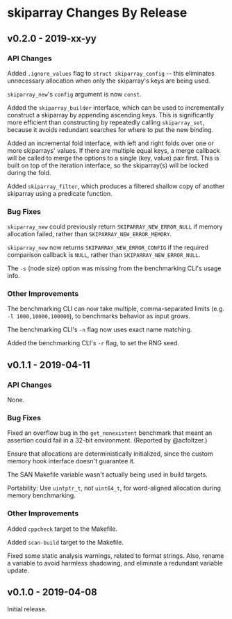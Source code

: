 # skiparray Changes By Release

## v0.2.0 - 2019-xx-yy

### API Changes

Added `.ignore_values` flag to `struct skiparray_config` -- this
eliminates unnecessary allocation when only the skiparray's keys
are being used.

`skiparray_new`'s `config` argument is now `const`.

Added the `skiparray_builder` interface, which can be used to
incrementally construct a skiparray by appending ascending keys. This is
significantly more efficient than constructing by repeatedly calling
`skiparray_set`, because it avoids redundant searches for where to put
the new binding.

Added an incremental fold interface, with left and right folds over one
or more skiparrays' values. If there are multiple equal keys, a merge
callback will be called to merge the options to a single (key, value)
pair first. This is built on top of the iteration interface, so the
skiparray(s) will be locked during the fold.

Added `skiparray_filter`, which produces a filtered shallow copy of
another skiparray using a predicate function.


### Bug Fixes

`skiparray_new` could previously return `SKIPARRAY_NEW_ERROR_NULL` if
memory allocation failed, rather than `SKIPARRAY_NEW_ERROR_MEMORY`.

`skiparray_new` now returns `SKIPARRAY_NEW_ERROR_CONFIG` if the required
comparison callback is `NULL`, rather than `SKIPARRAY_NEW_ERROR_NULL`.

The `-s` (node size) option was missing from the benchmarking CLI's
usage info.

### Other Improvements

The benchmarking CLI can now take multiple, comma-separated limits (e.g.
`-l 1000,10000,100000`), to benchmarks behavior as input grows.

The benchmarking CLI's `-n` flag now uses exact name matching.

Added the benchmarking CLI's `-r` flag, to set the RNG seed.


## v0.1.1 - 2019-04-11

### API Changes

None.

### Bug Fixes

Fixed an overflow bug in the `get_nonexistent` benchmark that meant an
assertion could fail in a 32-bit environment. (Reported by @acfoltzer.)

Ensure that allocations are deterministically initialized, since the
custom memory hook interface doesn't guarantee it.

The SAN Makefile variable wasn't actually being used in build targets.

Portability: Use `uintptr_t`, not `uint64_t`, for word-aligned
allocation during memory benchmarking.

### Other Improvements

Added `cppcheck` target to the Makefile.

Added `scan-build` target to the Makefile.

Fixed some static analysis warnings, related to format strings. Also,
rename a variable to avoid harmless shadowing, and eliminate a redundant
variable update.


## v0.1.0 - 2019-04-08

Initial release.
